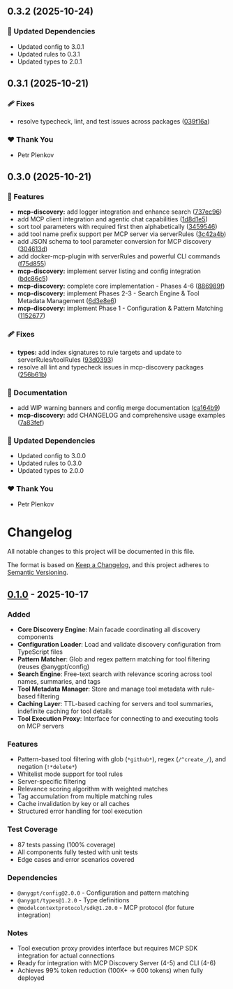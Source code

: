 ## 0.3.2 (2025-10-24)

### 🧱 Updated Dependencies

- Updated config to 3.0.1
- Updated rules to 0.3.1
- Updated types to 2.0.1

## 0.3.1 (2025-10-21)

### 🩹 Fixes

- resolve typecheck, lint, and test issues across packages ([039f16a](https://github.com/genai-tools/anygpt/commit/039f16a))

### ❤️ Thank You

- Petr Plenkov

## 0.3.0 (2025-10-21)

### 🚀 Features

- **mcp-discovery:** add logger integration and enhance search ([737ec96](https://github.com/genai-tools/anygpt/commit/737ec96))
- add MCP client integration and agentic chat capabilities ([1d8d1e5](https://github.com/genai-tools/anygpt/commit/1d8d1e5))
- sort tool parameters with required first then alphabetically ([3459546](https://github.com/genai-tools/anygpt/commit/3459546))
- add tool name prefix support per MCP server via serverRules ([3c42a4b](https://github.com/genai-tools/anygpt/commit/3c42a4b))
- add JSON schema to tool parameter conversion for MCP discovery ([304613d](https://github.com/genai-tools/anygpt/commit/304613d))
- add docker-mcp-plugin with serverRules and powerful CLI commands ([f75d855](https://github.com/genai-tools/anygpt/commit/f75d855))
- **mcp-discovery:** implement server listing and config integration ([bdc86c5](https://github.com/genai-tools/anygpt/commit/bdc86c5))
- **mcp-discovery:** complete core implementation - Phases 4-6 ([886989f](https://github.com/genai-tools/anygpt/commit/886989f))
- **mcp-discovery:** implement Phases 2-3 - Search Engine & Tool Metadata Management ([6d3e8e6](https://github.com/genai-tools/anygpt/commit/6d3e8e6))
- **mcp-discovery:** implement Phase 1 - Configuration & Pattern Matching ([1152677](https://github.com/genai-tools/anygpt/commit/1152677))

### 🩹 Fixes

- **types:** add index signatures to rule targets and update to serverRules/toolRules ([93d0393](https://github.com/genai-tools/anygpt/commit/93d0393))
- resolve all lint and typecheck issues in mcp-discovery packages ([256b61b](https://github.com/genai-tools/anygpt/commit/256b61b))

### 📖 Documentation

- add WIP warning banners and config merge documentation ([ca164b9](https://github.com/genai-tools/anygpt/commit/ca164b9))
- **mcp-discovery:** add CHANGELOG and comprehensive usage examples ([7a83fef](https://github.com/genai-tools/anygpt/commit/7a83fef))

### 🧱 Updated Dependencies

- Updated config to 3.0.0
- Updated rules to 0.3.0
- Updated types to 2.0.0

### ❤️ Thank You

- Petr Plenkov

# Changelog

All notable changes to this project will be documented in this file.

The format is based on [Keep a Changelog](https://keepachangelog.com/en/1.0.0/),
and this project adheres to [Semantic Versioning](https://semver.org/spec/v2.0.0.html).

## [0.1.0] - 2025-10-17

### Added

- **Core Discovery Engine**: Main facade coordinating all discovery components
- **Configuration Loader**: Load and validate discovery configuration from TypeScript files
- **Pattern Matcher**: Glob and regex pattern matching for tool filtering (reuses @anygpt/config)
- **Search Engine**: Free-text search with relevance scoring across tool names, summaries, and tags
- **Tool Metadata Manager**: Store and manage tool metadata with rule-based filtering
- **Caching Layer**: TTL-based caching for servers and tool summaries, indefinite caching for tool details
- **Tool Execution Proxy**: Interface for connecting to and executing tools on MCP servers

### Features

- Pattern-based tool filtering with glob (`*github*`), regex (`/^create_/`), and negation (`!*delete*`)
- Whitelist mode support for tool rules
- Server-specific filtering
- Relevance scoring algorithm with weighted matches
- Tag accumulation from multiple matching rules
- Cache invalidation by key or all caches
- Structured error handling for tool execution

### Test Coverage

- 87 tests passing (100% coverage)
- All components fully tested with unit tests
- Edge cases and error scenarios covered

### Dependencies

- `@anygpt/config@2.0.0` - Configuration and pattern matching
- `@anygpt/types@1.2.0` - Type definitions
- `@modelcontextprotocol/sdk@1.20.0` - MCP protocol (for future integration)

### Notes

- Tool execution proxy provides interface but requires MCP SDK integration for actual connections
- Ready for integration with MCP Discovery Server (4-5) and CLI (4-6)
- Achieves 99% token reduction (100K+ → 600 tokens) when fully deployed

[0.1.0]: https://github.com/genai-tools/anygpt/releases/tag/mcp-discovery@0.1.0
